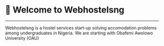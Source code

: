 # :tada: Welcome to Webhostelsng

------------------------------

Webhostelsng is a hostel services start-up solving accomodation problems among undergraduates in Nigeria. We are starting with Obafemi Awolowo University (OAU)